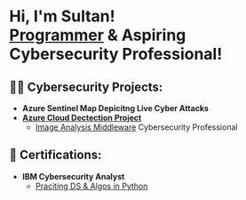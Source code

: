 <h1>Hi, I'm Sultan! <br/><a href="https://github.com/onlysully">Programmer</a> & Aspiring Cybersecurity Professional!</a>
<h2>👨‍💻 Cybersecurity Projects:</h2>

- <b> Azure Sentinel Map Depicitng Live Cyber Attacks</b> <a href="https://github.com/onlysully/Azure-Map-showing-Live-Cyber-Attacks-/tree/main">
- <b>Azure Cloud Dectection Project</b>
  - [Image Analysis Middleware](https://github.com/joshmadakor1/4chan-Image-Analysis-Middleware-C964)
Cybersecurity Professional</a>
<h2>📄 Certifications:</h2>

- <b>IBM Cybersecurity Analyst</b>
  - [Praciting DS & Algos in Python](https://github.com/joshmadakor1/Algorithms-Practice)
  
